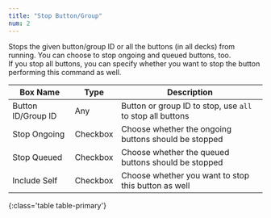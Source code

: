 ```yaml
---
title: "Stop Button/Group"
num: 2
---
```


Stops the given button/group ID or all the buttons (in all decks) from running. You can choose to stop ongoing and queued buttons, too.\
If you stop all buttons, you can specify whether you want to stop the button performing this command as well.

| Box Name | Type | Description | 
|-------|--------|--------
|Button ID/Group ID|	Any	|Button or group ID to stop, use `all` to stop all buttons
|Stop Ongoing|	Checkbox	|Choose whether the ongoing buttons should be stopped
|Stop Queued|	Checkbox| Choose whether the queued buttons should be stopped
|Include Self|	Checkbox	|Choose whether you want to stop this button as well
{:class='table table-primary'}









